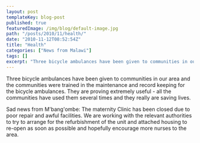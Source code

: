 ```yaml
---
layout: post
templateKey: blog-post
published: true
featuredImage: /img/blog/default-image.jpg
path: "/posts/2010/11/health/"
date: "2010-11-12T08:52:54Z"
title: "Health"
categories: ["News from Malawi"]
tags: []
excerpt: "Three bicycle ambulances have been given to communities in our area and the communities were traine..."
---
```


Three bicycle ambulances have been given to communities in our area and the communities were trained in the maintenance and record keeping for the bicycle ambulances. They are proving extremely useful - all the communities have used them several times and they really are saving lives.

Sad news from M'bang'ombe: The maternity Clinic has been closed due to poor repair and awful facilities. We are working with the relevant authorities to try to arrange for the refurbishment of the unit and attached housing to re-open as soon as possible and hopefully encourage more nurses to the area.